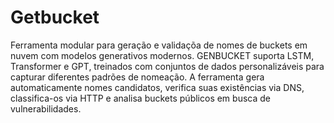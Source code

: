 # Getbucket
Ferramenta modular para geração e validaçõa de nomes de buckets em nuvem com modelos generativos modernos. GENBUCKET suporta LSTM, Transformer e GPT, treinados com conjuntos de dados personalizáveis para capturar diferentes padrões de nomeação. A ferramenta gera automaticamente nomes candidatos, verifica suas existências via DNS, classifica-os via HTTP e analisa buckets públicos em busca de vulnerabilidades. 
